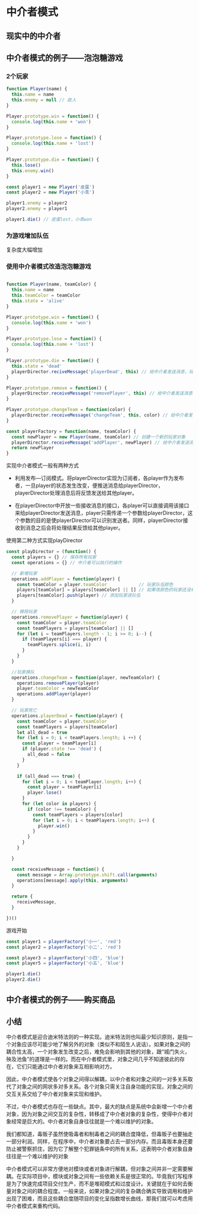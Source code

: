 # 中介者模式

## 现实中的中介者

## 中介者模式的例子——泡泡糖游戏

### 2个玩家
```javascript
function Player(name) {
  this.name = name
  this.enemy = null // 敌人
}

Player.prototype.win = function() {
  console.log(this.name + 'won')
}

Player.prototype.lose = function() {
  console.log(this.name + 'lost')
}

Player.prototype.die = function() {
  this.lose()
  this.enemy.win()
}

const player1 = new Player('皮蛋')
const player2 = new Player('小乖')

player1.enemy = player2
player2.enemy = player1

player1.die() // 皮蛋lost，小乖won

```

### 为游戏增加队伍
复杂度大幅增加

### 使用中介者模式改造泡泡糖游戏

```javascript

function Player(name, teamColor) {
  this.name = name
  this.teamColor = teamColor
  this.state = 'alive'
}

Player.prototype.win = function() {
  console.log(this.name + 'won')
}

Player.prototype.lose = function() {
  console.log(this.name + 'lost')
}

Player.prototype.die = function() {
  this.state = 'dead'
  playerDirector.reciveMessage('playerDead', this) // 给中介者发送消息，玩家死亡
}

Player.prototype.remove = function() {
  playerDirector.receiveMessage('removePlayer', this) // 给中介者发送消息，移除一个玩家
}

Player.prototype.changeTeam = function(color) {
  playerDirector.receiveMessage('changeTeam', this, color) // 给中介者发送消息，玩家换队
}

const playerFactory = function(name, teamColor) {
  const newPlayer = new Player(name, teamColor) // 创建一个新的玩家对象
  playerDirector.receiveMessage('addPlayer', newPlayer) // 给中介者发送消息，新增玩家
  return newPlayer
}

```

实现中介者模式一般有两种方式

* 利用发布—订阅模式。将playerDirector实现为订阅者，各player作为发布者，一旦player的状态发生改变，便推送消息给playerDirector，playerDirector处理消息后将反馈发送给其他player。

* 在playerDirector中开放一些接收消息的接口，各player可以直接调用该接口来给playerDirector发送消息，player只需传递一个参数给playerDirector，这个参数的目的是使playerDirector可以识别发送者。同样，playerDirector接收到消息之后会将处理结果反馈给其他player。

使用第二种方式实现playDirector

``` javascript
const playDirector = (function() {
  const players = {} // 保存所有玩家
  const operations = {} // 中介者可以执行的操作

  // 新增玩家
  operations.addPlayer = function(player) { 
    const teamColor = player.teamColor            // 玩家队伍颜色
    players[teamColor] = players[teamColor] || [] // 如果改颜色的玩家还没有成立队伍，则新成立一个队伍
    players[teamColor].push(player) // 添加玩家进队伍
  }

  // 移除玩家
  operations.removePlayer = function(player) {
    const teamColor = player.teamColor
    const teamPlayers = players[teamColor] || []
    for (let i = teamPlayers.length - 1; i >= 0; i--) {
      if (teamPlayers[i] === player) {
        teamPlayers.splice(i, i)
      }
    } 
  }

  //玩家换队
  operations.changeTeam = function(player, newTeamColor) {
    operations.removePlayer(player)
    player.teamColor = newTeamColor
    operations.addPlayer(player)
  }

  // 玩家死亡
  operations.playerDead = function(player) {
    const teamColor = player.teamColor
    const teamPlayers = players[teamColor]
    let all_dead = true
    for (let i = 0; i < teamPlayers.length; i ++) {
      const player = teamPlayer[i]
      if (player.state !== 'dead') {
        all_dead = false
      }
    }

    if (all_dead === true) {
      for (let i = 0; i < teamPlayer.length; i++) {
        const player = teamPlayer[i]
        player.lose()
      }
      for (let color in players) {
        if (color !== teamColor) {
          const teamPlayers = players[color]
          for (let i = 0; i < teamPlayers.length; i++) {
            player.win()
          }
        }
      }
    }

  }

  const receiveMessage = function() {
    const message = Array.prototype.shift.call(arguments)
    operations[message].apply(this, arguments)
  }

  return {
    receiveMessage,
  }

})()
```

游戏开始

```js
const player1 = playerFactory('小一', 'red')
const player2 = playerFactory('小二', 'red')

const player3 = playerFactory('小四', 'blue')
const player5 = playerFactory('小五', 'blue')

player1.die()
player2.die()
```

## 中介者模式的例子——购买商品

## 小结
中介者模式是迎合迪米特法则的一种实现。迪米特法则也叫最少知识原则，是指一个对象应该尽可能少地了解另外的对象（类似不和陌生人说话）。如果对象之间的耦合性太高，一个对象发生改变之后，难免会影响到其他的对象，跟“城门失火，殃及池鱼”的道理是一样的。而在中介者模式里，对象之间几乎不知道彼此的存在，它们只能通过中介者对象来互相影响对方。

因此，中介者模式使各个对象之间得以解耦，以中介者和对象之间的一对多关系取代了对象之间的网状多对多关系。各个对象只需关注自身功能的实现，对象之间的交互关系交给了中介者对象来实现和维护。

不过，中介者模式也存在一些缺点。其中，最大的缺点是系统中会新增一个中介者对象，因为对象之间交互的复杂性，转移成了中介者对象的复杂性，使得中介者对象经常是巨大的。中介者对象自身往往就是一个难以维护的对象。

我们都知道，毒贩子虽然使吸毒者和制毒者之间的耦合度降低，但毒贩子也要抽走一部分利润。同样，在程序中，中介者对象要占去一部分内存。而且毒贩本身还要防止被警察抓住，因为它了解整个犯罪链条中的所有关系，这表明中介者对象自身往往是一个难以维护的对象

中介者模式可以非常方便地对模块或者对象进行解耦，但对象之间并非一定需要解耦。在实际项目中，模块或对象之间有一些依赖关系是很正常的。毕竟我们写程序是为了快速完成项目交付生产，而不是堆砌模式和过度设计。关键就在于如何去衡量对象之间的耦合程度。一般来说，如果对象之间的复杂耦合确实导致调用和维护出现了困难，而且这些耦合度随项目的变化呈指数增长曲线，那我们就可以考虑用中介者模式来重构代码。
